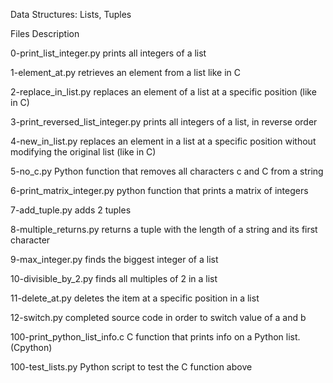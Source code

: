 Data Structures: Lists, Tuples

Files	Description

0-print_list_integer.py	prints all integers of a list

1-element_at.py	retrieves an element from a list like in C

2-replace_in_list.py	replaces an element of a list at a specific position (like in C)

3-print_reversed_list_integer.py	prints all integers of a list, in reverse order

4-new_in_list.py	replaces an element in a list at a specific position without modifying the original list (like in C)

5-no_c.py	Python function that removes all characters c and C from a string

6-print_matrix_integer.py	python function that prints a matrix of integers

7-add_tuple.py	adds 2 tuples

8-multiple_returns.py	returns a tuple with the length of a string and its first character

9-max_integer.py	finds the biggest integer of a list

10-divisible_by_2.py	finds all multiples of 2 in a list

11-delete_at.py	deletes the item at a specific position in a list

12-switch.py	completed source code in order to switch value of a and b

100-print_python_list_info.c	C function that prints info on a Python list. (Cpython)

100-test_lists.py	Python script to test the C function above
